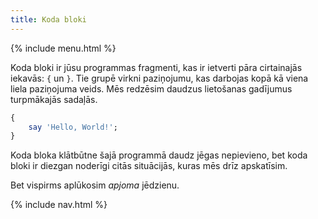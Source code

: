 ```yaml
---
title: Koda bloki
---
```


{% include menu.html %}

Koda bloki ir jūsu programmas fragmenti, kas ir ietverti pāra cirtainajās iekavās: `{` un `}`. Tie grupē virkni paziņojumu, kas darbojas kopā kā viena liela paziņojuma veids. Mēs redzēsim daudzus lietošanas gadījumus turpmākajās sadaļās.

```raku
{
    say 'Hello, World!';
}
```

Koda bloka klātbūtne šajā programmā daudz jēgas nepievieno, bet koda bloki ir diezgan noderīgi citās situācijās, kuras mēs drīz apskatīsim.

Bet vispirms aplūkosim _apjoma_ jēdzienu.

{% include nav.html %}